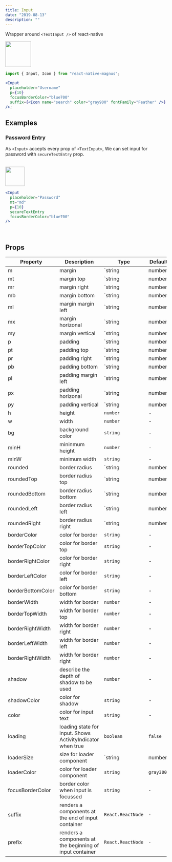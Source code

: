 ```yaml
---
title: Input
date: "2019-08-13"
description: ""
---
```


Wrapper around `<TextInput />` of react-native

<img src="/images/docs/input/1.png"  style="height: 80px; width: auto;" />

```jsx
import { Input, Icon } from "react-native-magnus";

<Input
  placeholder="Username"
  p={10}
  focusBorderColor="blue700"
  suffix={<Icon name="search" color="gray900" fontFamily="Feather" />}
/>;
```

## Examples

### Password Entry

As `<Input>` accepts every prop of `<TextInput>`, We can set input for password with `secureTextEntry` prop.

<br />

<img src="/images/docs/input/2.png"  style="height: 60px; width: auto;" />

```jsx
<Input
  placeholder="Password"
  mt="md"
  p={10}
  secureTextEntry
  focusBorderColor="blue700"
/>
```

<br />

## Props

| Property          | Description                                                | Type              | Default   |
| ----------------- | ---------------------------------------------------------- | ----------------- | --------- |
| m                 | margin                                                     | `string | number` | -         |
| mt                | margin top                                                 | `string | number` | -         |
| mr                | margin right                                               | `string | number` | -         |
| mb                | margin bottom                                              | `string | number` | -         |
| ml                | margin margin left                                         | `string | number` | -         |
| mx                | margin horizonal                                           | `string | number` | -         |
| my                | margin vertical                                            | `string | number` | -         |
| p                 | padding                                                    | `string | number` | -         |
| pt                | padding top                                                | `string | number` | -         |
| pr                | padding right                                              | `string | number` | -         |
| pb                | padding bottom                                             | `string | number` | -         |
| pl                | padding margin left                                        | `string | number` | -         |
| px                | padding horizonal                                          | `string | number` | -         |
| py                | padding vertical                                           | `string | number` | -         |
| h                 | height                                                     | `number`          | -         |
| w                 | width                                                      | `number`          | -         |
| bg                | background color                                           | `string`          | -         |
| minH              | mininmum height                                            | `number`          | -         |
| minW              | minimum width                                              | `string`          | -         |
| rounded           | border radius                                              | `string | number` | `none`    |
| roundedTop        | border radius top                                          | `string | number` | `none`    |
| roundedBottom     | border radius bottom                                       | `string | number` | `none`    |
| roundedLeft       | border radius left                                         | `string | number` | `none`    |
| roundedRight      | border radius right                                        | `string | number` | `none`    |
| borderColor       | color for border                                           | `string`          | -         |
| borderTopColor    | color for border top                                       | `string`          | -         |
| borderRightColor  | color for border right                                     | `string`          | -         |
| borderLeftColor   | color for border left                                      | `string`          | -         |
| borderBottomColor | color for border bottom                                    | `string`          | -         |
| borderWidth       | width for border                                           | `number`          | -         |
| borderTopWidth    | width for border top                                       | `number`          | -         |
| borderRightWidth  | width for border right                                     | `number`          | -         |
| borderLeftWidth   | width for border left                                      | `number`          | -         |
| borderRightWidth  | width for border right                                     | `number`          | -         |
| shadow            | describe the depth of shadow to be used                    | `number`          | -         |
| shadowColor       | color for shadow                                           | `string`          | -         |
| color             | color for input text                                       | `string`          | -         |
| loading           | loading state for input. Shows ActivityIndicator when true | `boolean`         | `false`   |
| loaderSize        | size for loader component                                  | `string | number` | `text400` |
| loaderColor       | color for loader component                                 | `string`          | `gray300` |
| focusBorderColor  | border color when input is focussed                        | `string`          | `-`       |
| suffix            | renders a components at the end of input container         | `React.ReactNode` | `-`       |
| prefix            | renders a components at the beginning of input container   | `React.ReactNode` | `-`       |
